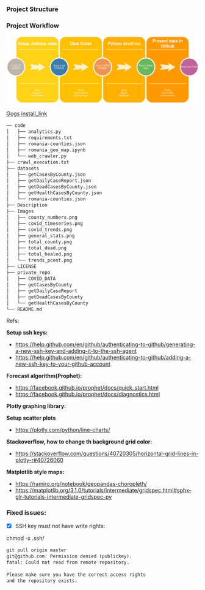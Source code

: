 ### Project Structure

### Project Workflow

![Image](./Images/worflow.png)

[Gogs install_link](Goge_Setup.md)

```
── code
│   ├── analytics.py
│   ├── requirements.txt
│   ├── romania-counties.json
│   ├── romania_geo_map.ipynb
│   └── web_crawler.py
├── crawl_execution.txt
├── datasets
│   ├── getCasesByCounty.json
│   ├── getDailyCaseReport.json
│   ├── getDeadCasesByCounty.json
│   ├── getHealthCasesByCounty.json
│   └── romania-counties.json
├── Description
├── Images
│   ├── county_numbers.png
│   ├── covid_timeseries.png
│   ├── covid_trends.png
│   ├── general_stats.png
│   ├── total_county.png
│   ├── total_dead.png
│   ├── total_healed.png
│   └── trends_pcent.png
├── LICENSE
├── private_repo
│   ├── COVID_DATA
│   ├── getCasesByCounty
│   ├── getDailyCaseReport
│   ├── getDeadCasesByCounty
│   └── getHealthCasesByCounty
└── README.md
```

Refs:

**Setup ssh keys:**
* https://help.github.com/en/github/authenticating-to-github/generating-a-new-ssh-key-and-adding-it-to-the-ssh-agent
* https://help.github.com/en/github/authenticating-to-github/adding-a-new-ssh-key-to-your-github-account

**Forecast algorithm(Prophet):**
* https://facebook.github.io/prophet/docs/quick_start.html
* https://facebook.github.io/prophet/docs/diagnostics.html

**Plotly graphing library:**

**Setup scatter plots**

* https://plotly.com/python/line-charts/

**Stackoverflow, how to change th background grid color:**

* https://stackoverflow.com/questions/40720305/horizontal-grid-lines-in-plotly-r#40726060

**Matplotlib style maps:**

* https://ramiro.org/notebook/geopandas-choropleth/
* https://matplotlib.org/3.1.0/tutorials/intermediate/gridspec.html#sphx-glr-tutorials-intermediate-gridspec-py

### Fixed issues:

- [X] SSH key must not have write rights:

chmod -x .ssh/

```
git pull origin master
git@github.com: Permission denied (publickey).
fatal: Could not read from remote repository.

Please make sure you have the correct access rights
and the repository exists.
```


 
